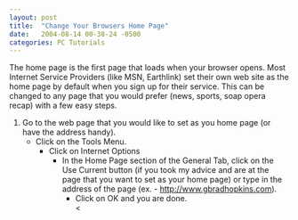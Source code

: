 ```yaml
---
layout: post
title:  "Change Your Browsers Home Page"
date:   2004-08-14 00-38-24 -0500
categories: PC Tutorials
---
```


The home page is the first page that loads when your browser opens. Most Internet Service Providers (like MSN, Earthlink) set their own web site as the home page by default when you sign up for their service. This can be changed to any page that you would prefer (news, sports, soap opera recap) with a few easy steps.

  
  
1.  Go to the web page that you would like to set as you home page (or have the address handy).   
    *   Click on the Tools Menu.   
        *   Click on Internet Options   
            *   In the Home Page section of the General Tab, click on the Use Current button (if you took my advice and are at the page that you want to set as your home page) or type in the address of the page (ex. - http://www.gbradhopkins.com).   
                *   Click on OK and you are done.   
                    <</p>

